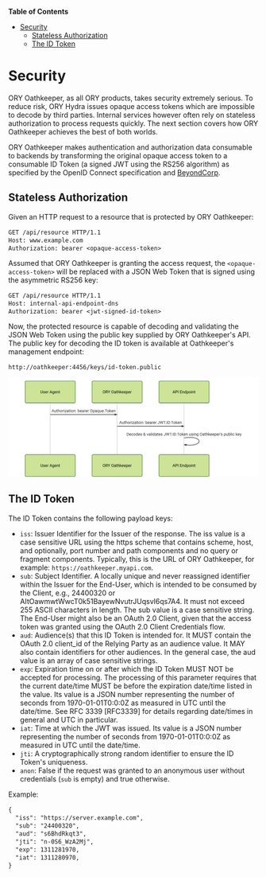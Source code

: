 <!-- START doctoc generated TOC please keep comment here to allow auto update -->
<!-- DON'T EDIT THIS SECTION, INSTEAD RE-RUN doctoc TO UPDATE -->
**Table of Contents**

- [Security](#security)
  - [Stateless Authorization](#stateless-authorization)
  - [The ID Token](#the-id-token)

<!-- END doctoc generated TOC please keep comment here to allow auto update -->

# Security

ORY Oathkeeper, as all ORY products, takes security extremely serious. To reduce risk, ORY Hydra issues opaque access
tokens which are impossible to decode by third parties. Internal services however often rely on stateless authorization
to process requests quickly. The next section covers how ORY Oathkeeper achieves the best of both worlds.

ORY Oathkeeper makes authentication and authorization data consumable to backends by transforming the original
opaque access token to a consumable ID Token (a signed JWT using the RS256 algorithm) as specified
by the OpenID Connect specification and [BeyondCorp](https://www.beyondcorp.com).

## Stateless Authorization

Given an HTTP request to a resource that is protected by ORY Oathkeeper:

```
GET /api/resource HTTP/1.1
Host: www.example.com
Authorization: bearer <opaque-access-token>
```

Assumed that ORY Oathkeeper is granting the access request, the `<opaque-access-token>` will be replaced with a
JSON Web Token that is signed using the asymmetric RS256 key:

```
GET /api/resource HTTP/1.1
Host: internal-api-endpoint-dns
Authorization: bearer <jwt-signed-id-token>
```

Now, the protected resource is capable of decoding and validating the JSON Web Token using the public key supplied
by ORY Oathkeeper's API. The public key for decoding the ID token is available at Oathkeeper's management endpoint:

```
http://oathkeeper:4456/keys/id-token.public
```

![ID Token Transformation](images/id_token.svg)

## The ID Token

The ID Token contains the following payload keys:

* `iss`: Issuer Identifier for the Issuer of the response. The iss value is a case sensitive URL using the https scheme
    that contains scheme, host, and optionally, port number and path components and no query or fragment components.
    Typically, this is the URL of ORY Oathkeeper, for example: `https://oathkeeper.myapi.com`.
* `sub`: Subject Identifier. A locally unique and never reassigned identifier within the Issuer for the End-User, which
    is intended to be consumed by the Client, e.g., 24400320 or AItOawmwtWwcT0k51BayewNvutrJUqsvl6qs7A4. It must not
    exceed 255 ASCII characters in length. The sub value is a case sensitive string. The End-User might also
    be an OAuth 2.0 Client, given that the access token was granted using the OAuth 2.0 Client Credentials flow.
* `aud`: Audience(s) that this ID Token is intended for. It MUST contain the OAuth 2.0 client_id of the Relying Party
    as an audience value. It MAY also contain identifiers for other audiences. In the general case, the aud value is an
    array of case sensitive strings.
* `exp`: Expiration time on or after which the ID Token MUST NOT be accepted for processing. The processing of this
    parameter requires that the current date/time MUST be before the expiration date/time listed in the value.
    Its value is a JSON number representing the number of seconds from 1970-01-01T0:0:0Z as measured in UTC until the
    date/time. See RFC 3339 [RFC3339] for details regarding date/times in general and UTC in particular.
* `iat`: Time at which the JWT was issued. Its value is a JSON number representing the number of seconds
    from 1970-01-01T0:0:0Z as measured in UTC until the date/time.
* `jti`: A cryptographically strong random identifier to ensure the ID Token's uniqueness.
* `anon`: False if the request was granted to an anonymous user without credentials (`sub` is empty) and true otherwise.

Example:

```
{
  "iss": "https://server.example.com",
  "sub": "24400320",
  "aud": "s6BhdRkqt3",
  "jti": "n-0S6_WzA2Mj",
  "exp": 1311281970,
  "iat": 1311280970,
}
```
